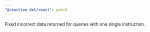 ```yaml
---
"@reactive-dot/react": patch
---
```


Fixed incorrect data returned for queries with one single instruction.
